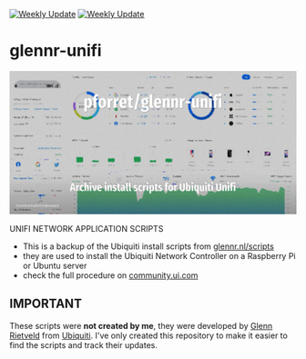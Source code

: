 [![Weekly Update](https://github.com/pforret/glennr-unifi/actions/workflows/weekly.yml/badge.svg)](https://github.com/pforret/glennr-unifi/actions/workflows/weekly.yml)
[![Weekly Update](https://github.com/pforret/glennr-unifi/actions/workflows/weekly.yml/badge.svg?event=workflow_run)](https://github.com/pforret/glennr-unifi/actions/workflows/weekly.yml)

# glennr-unifi

![](assets/logo.jpg)

UNIFI NETWORK APPLICATION SCRIPTS

* This is a backup of the Ubiquiti install scripts from [glennr.nl/scripts](https://glennr.nl/scripts)
* they are used to install the Ubiquiti Network Controller on a Raspberry Pi or Ubuntu server
* check the full procedure on [community.ui.com](https://community.ui.com/questions/UniFi-Installation-Scripts-or-UniFi-Easy-Update-Script-or-UniFi-Lets-Encrypt-or-UniFi-Easy-Encrypt-/ccbc7530-dd61-40a7-82ec-22b17f027776)

## IMPORTANT

These scripts were **not created by me**, they were developed by [Glenn Rietveld](https://www.linkedin.com/in/glenn-rietveld-555811149) from [Ubiquiti](https://www.ui.com/). I've only created this repository to make it easier to find the scripts and track their updates.